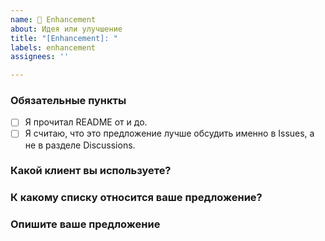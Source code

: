 ```yaml
---
name: 🤔 Enhancement
about: Идея или улучшение
title: "[Enhancement]: "
labels: enhancement
assignees: ''

---
```


### Обязательные пункты
<!-- Пожалуйста, поставьте "x" в эти поля, чтобы подтвердить. -->
- [ ] Я прочитал README от и до.
- [ ] Я считаю, что это предложение лучше обсудить именно в Issues, а не в разделе Discussions.

### Какой клиент вы используете?
<!-- Например: Podkop, Getdomains, Nekobox, etc. -->


### К какому списку относится ваше предложение?
<!-- Например: Services/discord.lst, Subnets/IPv4/ovh.lst, etc. -->


### Опишите ваше предложение
<!-- Подробно опишите вашу идею: что вы хотите добавить или изменить, и для чего. Так же ваши идеи, как это можно реализовать. -->


